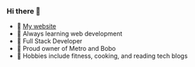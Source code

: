 ### Hi there 👋
  - 🚨 [My website](https://mengyuan.dev/)
  - 🌱 Always learning web development
  - 🚀 Full Stack Developer
  - 🐾 Proud owner of Metro and Bobo
  - 🙉 Hobbies include fitness, cooking, and reading tech blogs

<!---
mong00x/mong00x is a ✨ special ✨ repository because its `README.md` (this file) appears on your GitHub profile.
You can click the Preview link to take a look at your changes.
--->
